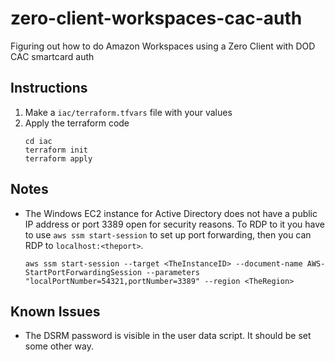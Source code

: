 # zero-client-workspaces-cac-auth
Figuring out how to do Amazon Workspaces using a Zero Client with DOD CAC smartcard auth

## Instructions
1. Make a `iac/terraform.tfvars` file with your values
1. Apply the terraform code
    ```shell
    cd iac
    terraform init
    terraform apply
    ```

## Notes

- The Windows EC2 instance for Active Directory does not have a public IP address or port 3389 open for security reasons. To RDP to it you have to use `aws ssm start-session` to set up port forwarding, then you can RDP to `localhost:<theport>`.
    ```shell
    aws ssm start-session --target <TheInstanceID> --document-name AWS-StartPortForwardingSession --parameters "localPortNumber=54321,portNumber=3389" --region <TheRegion>
    ```

## Known Issues

- The DSRM password is visible in the user data script. It should be set some other way.
